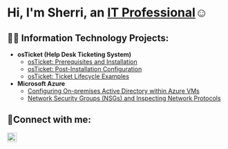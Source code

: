 <h1>Hi, I'm Sherri, an <a href="https://www.linkedin.com/in/sherriverschoor/">IT Professional</a>☺</h1>

<h2>👨‍💻 Information Technology Projects:</h2>

- <b>osTicket (Help Desk Ticketing System)</b>
  - [osTicket: Prerequisites and Installation](https://github.com/sherriverschoor/osticket-prereqs)
  - [osTicket: Post-Installation Configuration](https://github.com/sherriverschoor/post-install-config)
  - [osTicket: Ticket Lifecycle Examples](https://github.com/sherriverschoor/ticket-lifecycle)
- <b>Microsoft Azure</b>
  - [Configuring On-premises Active Directory within Azure VMs](https://github.com/sherriverschoorc/configure-ad)
  - [Network Security Groups (NSGs) and Inspecting Network Protocols](https://github.com/sherriverschoor/azure-network-protocols)

<h2>🤳Connect with me:</h2>


[<img align="left" alt="Sherriverschoor | LinkedIn" width="22px" src="https://cdn.jsdelivr.net/npm/simple-icons@v3/icons/linkedin.svg" />][linkedin]



[linkedin]: https://www.linkedin.com/in/sherriverschoor/
